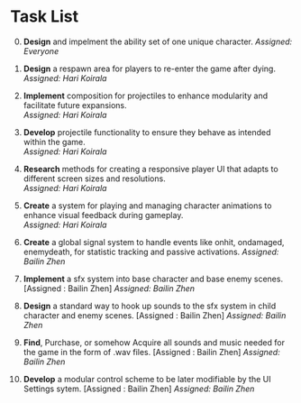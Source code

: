 # Task List

0. **Design** and impelment the ability set of one unique character.
*Assigned: Everyone*

1. **Design** a respawn area for players to re-enter the game after dying.  
   *Assigned: Hari Koirala*

2. **Implement** composition for projectiles to enhance modularity and facilitate future expansions.  
   *Assigned: Hari Koirala*

3. **Develop** projectile functionality to ensure they behave as intended within the game.  
   *Assigned: Hari Koirala*

4. **Research** methods for creating a responsive player UI that adapts to different screen sizes and resolutions.  
   *Assigned: Hari Koirala*

5. **Create** a system for playing and managing character animations to enhance visual feedback during gameplay.  
   *Assigned: Hari Koirala*


6. **Create** a global signal system to handle events like onhit, ondamaged, enemydeath, for statistic tracking and passive activations.
  *Assigned: Bailin Zhen*

7. **Implement** a sfx system into base character and base enemy scenes. [Assigned : Bailin Zhen]
  *Assigned: Bailin Zhen*

8. **Design** a standard way to hook up sounds to the sfx system in child character and enemy scenes. [Assigned : Bailin Zhen]
  *Assigned: Bailin Zhen*

9. **Find**, Purchase, or somehow Acquire all sounds and music needed for the game in the form of .wav files. [Assigned : Bailin Zhen]
  *Assigned: Bailin Zhen*

10. **Develop** a modular control scheme to be later modifiable by the UI Settings sytem. [Assigned : Bailin Zhen]
  *Assigned: Bailin Zhen*
